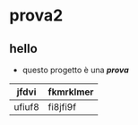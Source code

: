 # prova2
## hello
* questo progetto è una ***prova***

|jfdvi|fkmrklmer|
|------|--------|
|ufiuf8|fi8jfi9f|
